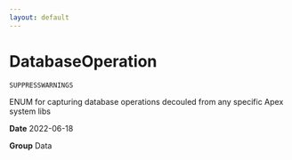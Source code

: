 ```yaml
---
layout: default
---
```

# DatabaseOperation

`SUPPRESSWARNINGS`

ENUM for capturing database operations decouled from any specific Apex system libs


**Date** 2022-06-18


**Group** Data

